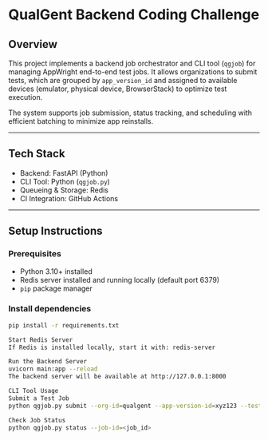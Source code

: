 # QualGent Backend Coding Challenge

## Overview

This project implements a backend job orchestrator and CLI tool (`qgjob`) for managing AppWright end-to-end test jobs. It allows organizations to submit tests, which are grouped by `app_version_id` and assigned to available devices (emulator, physical device, BrowserStack) to optimize test execution.

The system supports job submission, status tracking, and scheduling with efficient batching to minimize app reinstalls.

---

## Tech Stack

- Backend: FastAPI (Python)  
- CLI Tool: Python (`qgjob.py`)  
- Queueing & Storage: Redis  
- CI Integration: GitHub Actions  

---

## Setup Instructions

### Prerequisites

- Python 3.10+ installed  
- Redis server installed and running locally (default port 6379)  
- `pip` package manager  

### Install dependencies

```bash
pip install -r requirements.txt

Start Redis Server
If Redis is installed locally, start it with: redis-server

Run the Backend Server
uvicorn main:app --reload
The backend server will be available at http://127.0.0.1:8000

CLI Tool Usage
Submit a Test Job
python qgjob.py submit --org-id=qualgent --app-version-id=xyz123 --test=tests/onboarding.spec.js --priority=medium --target=emulator

Check Job Status
python qgjob.py status --job-id=<job_id>


